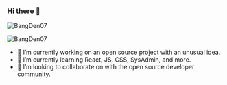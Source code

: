 ### Hi there 👋

<!--
**bangden07/bangden07** is a ✨ _special_ ✨ repository because its `README.md` (this file) appears on your GitHub profile. 

Here are some ideas to get you started: -->

![BangDen07](https://github-readme-stats.vercel.app/api?username=bangden07&show_icons=true&layout=compact)

![BangDen07](https://github-readme-stats.vercel.app/api/top-langs/?username=bangden07&show_icons=true&layout=compact)

- 🔭 I’m currently working on an open source project with an unusual idea.
- 🌱 I’m currently learning React, JS, CSS, SysAdmin, and more.
- 👯 I’m looking to collaborate on with the open source developer community.
<!-- - 🤔 I’m looking for help with ...
- 💬 Ask me about ...
- 📫 How to reach me: ...
- 😄 Pronouns: ...
- ⚡ Fun fact: ...
-->
